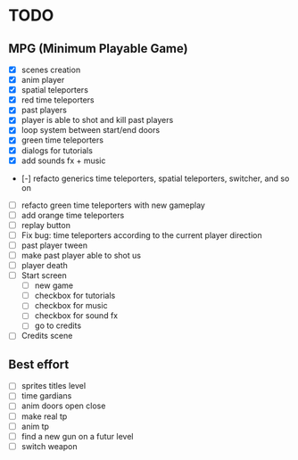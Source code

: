 # TODO

## MPG (Minimum Playable Game)
- [X] scenes creation
- [X] anim player
- [X] spatial teleporters
- [X] red time teleporters
- [X] past players
- [X] player is able to shot and kill past players
- [X] loop system between start/end doors
- [X] green time teleporters
- [X] dialogs for tutorials
- [X] add sounds fx + music
- [-] refacto generics time teleporters, spatial teleporters, switcher, and so on
- [ ] refacto green time teleporters with new gameplay
- [ ] add orange time teleporters
- [ ] replay button
- [ ] Fix bug: time teleporters according to the current player direction
- [ ] past player tween
- [ ] make past player able to shot us
- [ ] player death
- [ ] Start screen
  - [ ] new game
  - [ ] checkbox for tutorials
  - [ ] checkbox for music
  - [ ] checkbox for sound fx
  - [ ] go to credits
- [ ] Credits scene

## Best effort
- [ ] sprites titles level
- [ ] time gardians
- [ ] anim doors open close
- [ ] make real tp
- [ ] anim tp
- [ ] find a new gun on a futur level
- [ ] switch weapon
